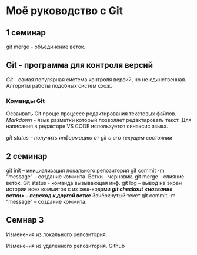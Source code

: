 # Моё руководство с Git

## 1 семинар
git merge - объединение веток.
## Git - программа для контроля версий
*Git* - самая популярная система контроля версий, но не единственная. Алгоритм работы подобных систем схож.

### Команды Git
Осваивать Git проще процессе редактирования текстовых файлов. *Markdown* - язык разметки который позволяет редактировать текст. Для написания в редакторе VS CODE используется синаксис языка.

_git status – получить информацию от git о его текущем состоянии_

## 2 семинар
git init – инициализация локального репозитория
git commit -m “message” – создание коммита.
Ветки - черновик.
git merge - слияние веток.
Git status - команда вызывающая инф.
git log – вывод на экран истории всех коммитов с их хеш-кодами
***git checkout <название ветки> – переход к другой ветке***
~~Зачёркнутый текст~~
git commit -m “message” – создание коммита.

## Семнар 3

Изменения из локального репозитория.

Изменения из удаленного репозитория.
Github